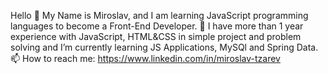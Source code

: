 Hello 👋 My Name is Miroslav, and I am learning JavaScript programming languages to become a Front-End Developer.
🌱 I have more than 1 year experience with JavaScript, HTML&CSS in simple project and problem solving and I’m currently learning JS Applications, MySQl and Spring Data.
📫 How to reach me: https://www.linkedin.com/in/miroslav-tzarev

